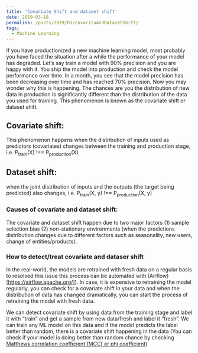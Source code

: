 ```yaml
---
title: 'Covariate Shift and dataset shift'
date: 2019-03-18
permalink: /posts/2019/03/covaritaAndDatasetShift/
tags:
  - Machine Learning
---
```


If you have productionized a new machine learning model, most probably you have faced the situation after a while the performance of your model has degraded. Let’s say train a model with 90% precision and you are happy with it. You ship the model into production and check the model performance over time. In a month, you see that the model precision has been decreasing over time and has reached 70% precision. Now you may wonder why this is happening. The chances are you the distribution of new data in production is significantly different than the distribution of the data you used for training. This phenomenon is known as the covariate shift or dataset shift.

## Covariate shift: 
This phenomenon happens when the distribution of inputs used as predictors (covariates) changes between the training and production stage, i.e. P<sub>train</sub>(X) !== P<sub>production</sub>(X)

## Dataset shift: 
when the joint distribution of inputs and the outputs (the target being predicted) also changes, i.e. P<sub>train</sub>(X, y) !== P<sub>production</sub>(X, y)



### Causes of covariate and dataset shift: 
The covariate and dataset shift happen due to two major factors 
(1) sample selection bias 
(2) non-stationary environments (when the predictions distribution changes due to different factors such as seasonality, new users, change of entities/products).

### How to detect/treat covariate and dataser shift
In the real-world, the models are retrained with fresh data on a regular basis to resolved this issue this process can be automated with (Airflow) [https://airflow.apache.org/]).
In case, it is expensive to retraining the model regularly, you can check for a covariate shift in your data and when the distribution of data has changed dramatically, you can start the process of retraining the model with fresh data. 

We can detect covariate shift by using data from the training stage and label it with “train” and get a sample from new data/fresh and label it “fresh”. We can train any ML model on this data and if the model predicts the label better than random, there is a covariate shift happening in the data (You can check if your model is doing better than random chance by checking [Matthews correlation coefficient (MCC) or phi coefficient](https://en.wikipedia.org/wiki/Matthews_correlation_coefficient))

